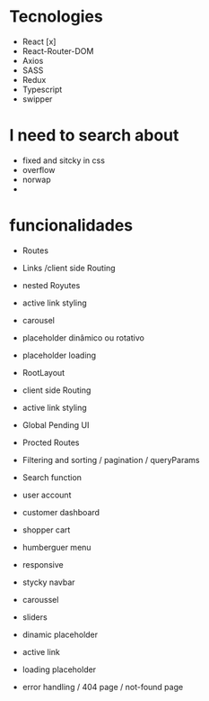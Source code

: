 # Tecnologies
- React [x]
- React-Router-DOM 
- Axios 
- SASS
- Redux
- Typescript
- swipper


# I need to search about
- fixed and sitcky in css
- overflow
- norwap
- 


# funcionalidades
- Routes
- Links /client side Routing
- nested Royutes
- active link styling




- carousel
- placeholder dinâmico ou rotativo
- placeholder loading
- RootLayout
- client side Routing
- active link styling
- Global Pending UI
- Procted Routes

- Filtering and sorting / pagination / queryParams
- Search function
- user account
- customer dashboard
- shopper cart
- humberguer menu
- responsive
- stycky navbar
- caroussel
- sliders
- dinamic placeholder
- active link
- loading placeholder
- error handling / 404 page / not-found page